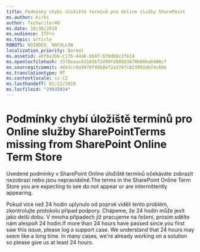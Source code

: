 ```yaml
---
title: Podmínky chybí úložiště termínů pro Online služby SharePoint
ms.author: kirks
author: Techwriter40
ms.date: 10/30/2018
ms.audience: ITPro
ms.topic: article
ROBOTS: NOINDEX, NOFOLLOW
localization_priority: Normal
ms.assetid: a0f6a3b6-c17b-44a6-bb0f-039dbbc3f614
ms.openlocfilehash: 3378eaac63103bf2499fd989d3878b00bab900cf
ms.sourcegitcommit: dd43cc0a9470f98b8ef2a3787c823801d674c666
ms.translationtype: MT
ms.contentlocale: cs-CZ
ms.lasthandoff: 02/12/2019
ms.locfileid: "29935034"
---
```

# <a name="terms-missing-from-sharepoint-online-term-store"></a><span data-ttu-id="d3502-102">Podmínky chybí úložiště termínů pro Online služby SharePoint</span><span class="sxs-lookup"><span data-stu-id="d3502-102">Terms missing from SharePoint Online Term Store</span></span>

<span data-ttu-id="d3502-103">Uvedené podmínky v SharePoint Online úložiště termínů očekáváte zobrazit nezobrazí nebo jsou nepravidelně.</span><span class="sxs-lookup"><span data-stu-id="d3502-103">The terms in the SharePoint Online Term Store you are expecting to see do not appear or are intermittently appearing.</span></span>
  
<span data-ttu-id="d3502-p101">Pokud více než 24 hodin uplynulo od poprvé viděli tento problém, zkontrolujte protokolu případ podpory. Chápeme, že 24 hodin může jevit jako delší dobu. V mnoha případech již pracujeme na řešení, prosím sdělte nám alespoň 24 hodin.</span><span class="sxs-lookup"><span data-stu-id="d3502-p101">If more than 24 hours have passed since you first saw this issue, please log a support case. We understand that 24 hours may seem like a long time. In many cases, we're already working on a solution so please give us at least 24 hours.</span></span>
  

